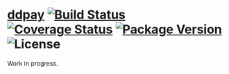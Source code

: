 
# [ddpay](https://github.com/dpays/ddpay) [![Build Status](https://img.shields.io/travis/jnordberg/ddpay.svg?style=flat-square)](https://travis-ci.org/jnordberg/ddpay) [![Coverage Status](https://img.shields.io/coveralls/jnordberg/ddpay.svg?style=flat-square)](https://coveralls.io/github/jnordberg/ddpay?branch=master) [![Package Version](https://img.shields.io/npm/v/ddpay.svg?style=flat-square)](https://www.npmjs.com/package/ddpay) ![License](https://img.shields.io/npm/l/ddpay.svg?style=flat-square)

Work in progress.
